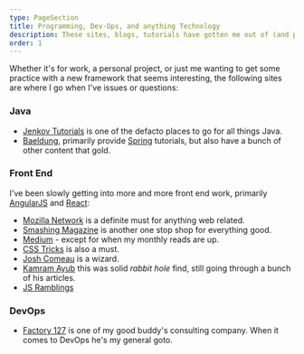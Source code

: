 ```yaml
---
type: PageSection
title: Programming, Dev-Ops, and anything Technology
description: These sites, blogs, tutorials have gotten me out of (and probably into) some tough jams with work and personal projects.
order: 1
---
```


Whether it's for work, a personal project, or just me wanting to get some practice with a new framework that seems interesting, the following sites are where I go when I've issues or questions:

### Java

- [Jenkov Tutorials](http://tutorials.jenkov.com/) is one of the defacto places to go for all things Java.
- [Baeldung](https://www.baeldung.com/), primarily provide [Spring](https://spring.io/) tutorials, but also have a bunch of other content that gold.

### Front End

I've been slowly getting into more and more front end work, primarily [AngularJS]() and [React]():

- [Mozilla Network](https://developer.mozilla.org/) is a definite must for anything web related.
- [Smashing Magazine](https://www.smashingmagazine.com/) is another one stop shop for everything good.
- [Medium](https://medium.com/) - except for when my monthly reads are up.
- [CSS Tricks](https://css-tricks.com/) is also a must.
- [Josh Comeau](https://www.joshwcomeau.com/) is a wizard.
- [Kamram Ayub](https://kamranicus.com/) this was solid _rabbit hole_ find, still going through a bunch of his articles.
- [JS Ramblings](https://jsramblings.com/)

### DevOps

- [Factory 127](https://factory127.com/) is one of my good buddy's consulting company. When it comes to DevOps he's my general goto.
